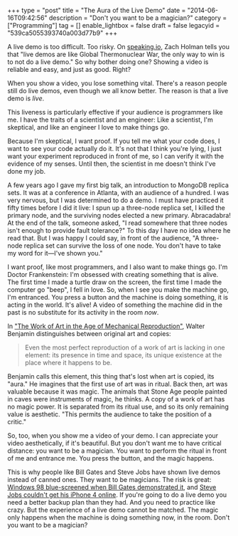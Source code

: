 +++
type = "post"
title = "The Aura of the Live Demo"
date = "2014-06-16T09:42:56"
description = "Don't you want to be a magician?"
category = ["Programming"]
tag = []
enable_lightbox = false
draft = false
legacyid = "539ca5055393740a003d77b9"
+++

<p>A live demo is too difficult. Too risky. On <a href="http://speaking.io/prep/live-demos/">speaking.io</a>, Zach Holman tells you that "live demos are like Global Thermonuclear War, the only way to win is to not do a live demo." So why bother doing one? Showing a video is reliable and easy, and just as good. Right?</p>
<p>When you show a video, you lose something vital. There's a reason people still do live demos, even though we all know better. The reason is that a live demo is <em>live</em>.</p>
<p>This liveness is particularly effective if your audience is programmers like me. I have the traits of a scientist and an engineer: Like a scientist, I'm skeptical, and like an engineer I love to make things go.</p>
<p>Because I'm skeptical, I want proof. If you tell me what your code does, I want to see your code actually do it. It's not that I think you're lying, I just want your experiment reproduced in front of me, so I can verify it with the evidence of my senses. Until then, the scientist in me doesn't think I've done my job.</p>
<p>A few years ago I gave my first big talk, an introduction to MongoDB replica sets. It was at a conference in Atlanta, with an audience of a hundred. I was very nervous, but I was determined to do a demo. I must have practiced it fifty times before I did it live: I spun up a three-node replica set, I killed the primary node, and the surviving nodes elected a new primary. Abracadabra! At the end of the talk, someone asked, "I read somewhere that three nodes isn't enough to provide fault tolerance?" To this day I have no idea where he read that. But I was happy I could say, in front of the audience, "A three-node replica set can survive the loss of one node. You don't have to take my word for it&mdash;I've shown you."</p>
<p>I want proof, like most programmers, and I also want to make things go. I'm Doctor Frankenstein: I'm obsessed with creating something that is alive. The first time I made a turtle draw on the screen, the first time I made the computer go "beep", I fell in love. So, when I see you make the machine go, I'm entranced. You press a button and the machine is doing something, it is acting in the world. It's alive! A video of something the machine did in the past is no substitute for its activity in the room <em>now</em>.</p>
<p>In <a href="https://www.marxists.org/reference/subject/philosophy/works/ge/benjamin.htm">"The Work of Art in the Age of Mechanical Reproduction"</a>, Walter Benjamin distinguishes between original art and copies:</p>
<blockquote>
<p>Even the most perfect reproduction of a work of art is lacking in one element: its presence in time and space, its unique existence at the place where it happens to be.</p>
</blockquote>
<p>Benjamin calls this element, this thing that's lost when art is copied, its "aura." He imagines that the first use of art was in ritual. Back then, art was valuable because it was magic. The animals that Stone Age people painted in caves were instruments of magic, he thinks. A copy of a work of art has no magic power. It is separated from its ritual use, and so its only remaining value is aesthetic. "This permits the audience to take the position of a critic."</p>
<p>So, too, when you show me a video of your demo. I can appreciate your video aesthetically, if it's beautiful. But you don't want me to have critical distance: you want to be a magician. You want to perform the ritual in front of me and entrance me. You press the button, and the magic happens.</p>
<p>This is why people like Bill Gates and Steve Jobs have shown live demos instead of canned ones. They want to be magicians. The risk is great: <a href="https://www.youtube.com/watch?v=yHxj-47csUU">Windows 98 blue-screened when Bill Gates demonstrated it</a>, and <a href="https://www.youtube.com/watch?v=znxQOPFg2mo">Steve Jobs couldn't get his iPhone 4 online</a>. If you're going to do a live demo you need a better backup plan than they had. And you need to practice like crazy. But the experience of a live demo cannot be matched. The magic only happens when the machine is doing something now, in the room. Don't you want to be a magician?</p>
